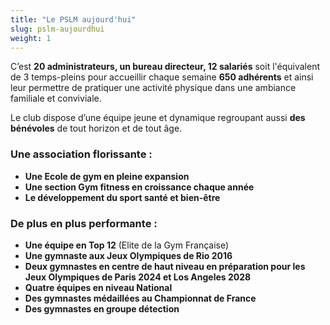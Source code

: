 ```yaml
---
title: "Le PSLM aujourd'hui"
slug: pslm-aujourdhui
weight: 1
---
```



C’est **20 administrateurs, un bureau directeur, 12 salariés** soit l'équivalent de 3 temps-pleins pour accueillir chaque semaine **650 adhérents** et ainsi leur permettre de pratiquer une activité physique dans une ambiance familiale et conviviale.

Le club dispose d’une équipe jeune et dynamique regroupant aussi **des bénévoles** de tout horizon et de tout âge.


### Une association florissante :   
*	**Une Ecole de gym en pleine expansion**
*	**Une section Gym fitness en croissance chaque année**
*	**Le développement du sport santé et bien-être**


### De plus en plus performante :
* **Une équipe en Top 12** (Elite de la Gym Française)
* **Une gymnaste aux Jeux Olympiques de Rio 2016**
* **Deux gymnastes en centre de haut niveau en préparation pour les Jeux Olympiques de Paris 2024 et Los Angeles 2028**
* **Quatre équipes en niveau National**
* **Des gymnastes médaillées au Championnat de France**
* **Des gymnastes en groupe détection**
